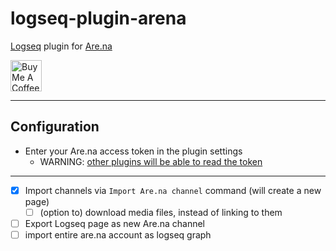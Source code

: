 # logseq-plugin-arena

[Logseq](https://logseq.com/) plugin for [Are.na](https://www.are.na/)

<a href="https://www.buymeacoffee.com/freder" target="_blank"><img src="https://cdn.buymeacoffee.com/buttons/v2/default-yellow.png" alt="Buy Me A Coffee" style="height: 50px !important"></a>

---

## Configuration

- Enter your Are.na access token in the plugin settings
	- WARNING: [other plugins will be able to read the token](https://github.com/logseq/logseq/issues/9290)

---

- [x] Import channels via `Import Are.na channel` command (will create a new page)
	- [ ] (option to) download media files, instead of linking to them
- [ ] Export Logseq page as new Are.na channel
- [ ] import entire are.na account as logseq graph
